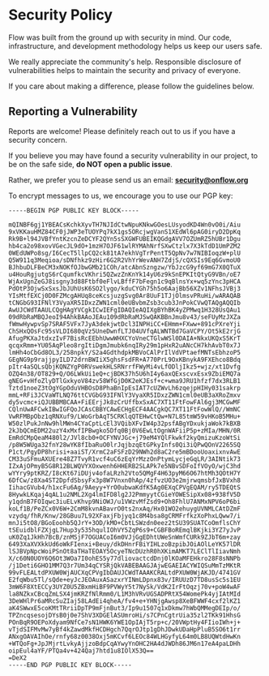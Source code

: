 # Security Policy

Flow was built from the ground up with security in mind.
Our code, infrastructure, and development methodology helps us keep our users safe.

We really appreciate the community's help.
Responsible disclosure of vulnerabilities helps to maintain the security and privacy of everyone.

If you care about making a difference, please follow the guidelines below.

## Reporting a Vulnerability

Reports are welcome! Please definitely reach out to us if you have a security concern.

If you believe you may have found a security vulnerability in our project,
to be on the safe side, **do NOT open a public issue**.

Rather, we prefer you to please send us an email: **security@onflow.org**

To encrypt messages to us, we encourage you to use our PGP key:

```
-----BEGIN PGP PUBLIC KEY BLOCK-----

mQINBF6gj1YBEACsKchkXyvTH7NJIdCtwNpuKNkwGOesLUsyodKD4Wn0vO0i/Aiu
9xVKKauHMZ84CF0jJWP3eTUOYPq7kX1gs5ORcjwgVanS1XEdWl6pAG0iryD2DpKq
Rk9B+l94JVBfYntKzcnZeDCYF2QYn5sSXGWFUBEIKQGdgAVV7OZUmRZ5hUBr1Dgu
hb4ca2o98xovVGecJL9dO+1mzH7OJF61wlRYMAhNrfSXwCtzlx7X3kTdD1UmPZM2
0WEdUWPo8sg/I6CecT5llpCQ2ck81tA7ekhVgTrPentT5QpNv7w7NIBIoqzW+plU
Q5W911q3Meqioa/sDNfhkz9zHir6G2R2VhYrWevANH7ZdjS/cQXSIs9Eq6GvmoU0
BJhbuDLFBeCM3xNOKfOJbwGMb21COh/atcAbnSzngzw/YbJzcG9yf69mG7X0QTuX
u4HouRgjutgS6rCqumfkcVKhri5QZwzZnKnYk14yU6z9kSnEPKItQtyG9VBn/oE7
WjAxUgnZeGJ8isgny3d88Ftbf0eFlvLBffF7bFegn1c9qBlnsYx+wq5zYnc3pHCA
PdOtP3OjwSxSxsJbJUhUsK6SO2lygo/kduCYGh75h5o6AajBb56XZv1NFhsJVBj3
YIsMtfEXCj0D0FZMcgAHUq8ceKcsjuzgSvg0Ar8UuF1TJjOlmsvPRuHi/wARAQAB
tCNGbG93IFNlY3VyaXR5IDxzZWN1cml0eUBvbmZsb3cub3JnPokCVwQTAQgAQQIb
AwUJCWdTAAULCQgHAgYVCgkICwIEFgIDAQIeAQIXgBYhBK4yZPMwq1H328UsQAu1
09dRbRaMBQJeoI94AhkBAAoJEAu109dRbRaMJSwQAKBBnJmu8v43/seFUyMzJXZa
fWmwHywpvSp7SRAF5VFx7JyA3dekjwtDcl3INPHiCC+EHmm+FXww+891cPXreYji
ChSHxQOsFc95sVLDI680qVz5UneDwnfLTJ04UVfqALWNTBd7GaVCPY/Ot5kE2rjG
AfugPKXaJtdxzIvF7BisRcEEbhUwwWHXCYoVneCTGlwWSl0DAIA+NkxUKQxS5KrT
qcqxRmm+YU05AqPleo8rgItiDgmJmubk6nqIRy29m1pHxR2uANcCH7khAvbT0x7J
lmHh4oCbGd8OL3/258npkY/S2a4GdthdpkMBVoCAlPrIlVdVPtaefMNTsEbhzoP5
GEgNG9p9rajjpyILD72drnBWIiX5ghsFsdFR+A770PrL9OxKBnykA9FXEhco8Bdq
pItr4aSQLsQbjKQNZYgP0RVswekHLSRNrrfFWyMi4vLfODljIkz5+wjz/xt1Dvfg
OZQ4n38/OT829+Q/O6LWkUi1eQ+cjBDK37h5U6hI4y6axQExscvxEsx9ZbiEMQ7a
gNEG+vHfoZlyDTlGxkyoV84zv58WfGjD0K2eKJEsf+c+wma9JRU1hfzf7dx3RLB1
Tztd1noeZ3tOgYGpOduVHBOsD8PhaBnIpEsIAT7cUZWvLh6zqejpHIHy031sakrp
mmL+RFi3JCVaWTLNQ76ttCVGbG93IFNlY3VyaXR5IDxzZWN1cml0eUB3aXRoZmxv
dy5vcmc+iQJUBBMBCAA+FiEErjJk8zCrUffbxSxAC7XT11FtFowFAl6gj3MCGwMF
CQlnUwAFCwkIBwIGFQoJCAsCBBYCAwECHgECF4AACgkQC7XT11FtFowWlQ//WmNC
VwRFMBpObz1qRNXuf9/LWoGrbAqT5CRKlqQTEHwCtQw+N7L85tmW59vHKoB5MHu+
W50zlPukJnNw9hlMWn4CYaCptLcEl3VQibXFvIW4p32psfABgYDxukjaWok7kBXB
2kJbQCmEDM22uzY4xMxfIPBwgko5Dfq0Bj0V6EwLtOgnWAFiiP5p+zMIa/MHN/0R
EmRdCMpQeaM480l2/JVl8cb0+OCFYNVJGc+j79eM4YQlFkwkf2kyQmizuKzoWtSi
/p8W5WUga32fnY28wYK8fIbaRuO0lrJqjbzqEtGPkyInfs0Qi3iQPwQOnV2265SQ
P1ct/PgyDP8hrisi+aaiST/XrmC2aFSFzD29NWh2d8aC2re5mBDooUoaxixnvAwE
CM33uSFmuAXUEre48Z7TvyR1vcf4uC6zEqYrMzzOnPtymLycjeGqLR/3AINtik73
IZxAjOPmyB5G8R12BLWQVYXOxwenh6HHERB2SLAPk7e5NBvSDFoIfVOyO/wjC3hd
wYYry9ptKRZ/I8cKt67iDUjv4ofaLRzh2Vto5QMgF4H63pyM66O67htMh3QOtH7Y
6DfCw/z8Xa4ST2DpfdSbsyFx3p8W7Vnxn0hAp/4zfvzUO3e2mjrwqmsbfJxBVxh8
IihacGVub4/h1xcFu6Ag/9Aeyy+YrO0ubwaKdfK5Ag0EXqCPVgEQAM/ry5TDEQtS
8HywkLKqaj4qAL1u2NML2Xg4lmIFD8lg2J2PmmyytCGieYOWESipXx08+938fV5D
y1qdnB7FOIqwc3iuELvKhvp9NiOWJ/u1VWzvMfZsd9+Oh8FhlU7ANMxNPV6oP6bi
koLf1B/PeZCx0V6W+2CmM8kvnABavrO0ts2nxAq/Hx01WO2ehuygUVNMLCAtDZmF
vzydq/fhR/Knw/28GBuu7L92XFaxjFbjyq1c8M4bsa8gCRMFrfkzXoPhxLQww7/i
mnJi5tO8/BGoEoohb5QJrY+3OD/kMO+CbtLSWzdn0eez2tSU39SUATCoOmflsChY
tSEuidblFZXjgL7Hup3y535hqulIOhVY5ZqP6s9+CGBFBoREmqlBKjki3YZ7yJvP
uK0Zq1JkHh7BcB/znMSjF7OGUACoI6m0VJjGgEDhtUWeSnWmfCURk9ZJbT6m+zay
6493XaXVXkkUd6oWkFIenxi+Beuy/dkDHnrFBiYIHLzoBzpibJOiAOlLeYK57lDR
lSJBVpNpcWoiPSnOt8aTHaTEOAY5OcyeTNcDUzhR0hXKimAMKT7LEClTlIiavNmh
X/c60N0UOY6Q6Ot3WOa7I0ohES5y77dliovactcdDnj0lKOaMFEHkro28F8sNNPb
/j1Deti6GHO1MM7Q3r7Um34qCYSRjQkVABEBAAGJAjwEGAEIACYWIQSuMmTzMKtR
99vFLEALtdPXUW0WjAUCXqCPVgIbDAUJCWdTAAAKCRALtdPXUW0WjAKJD/4741GV
E2fqWbu5Tl/sQde+eyJcJEOAuxASazxrYINmLDpnx83v/IRUUzD7TD8usSc5s1EU
3mW6F8XtECCy3UYZ0U5ZBxmHiBF9PVWyY5t7NySk/VdK2IrFtOqzj70v+poW4wAF
la8NZkxCBcqZmLSX4jmKRZfNlRmm0/L1M3hVRvUGSADPRtX54WomePk4yjIAtMId
3DeWHlPr6aMRcSuZIaj58LAdEi4qheA/fv4+e+YHNjgAwsp8XeBFWWF4cxf2lKZ1
aK4SWwxE5coKMtTRriiDpTP9mFjnBut3/Ip9u1507q1xDkmw7hWbQMMegDEIp/o/
TPZncqsesojDYsB0j0e7ShV3XDGElASUmroHi/s7CPnCgtrUia35zl2TKk91HhsG
POnBqR9OEPoXdyam9NfCe7sN1HWK6YWE1OpIAjT5rp+c/20VWptHy4FIioIWh+j+
vTjdSIFMvMw7yBf4kZawdMkfHCDHgch7QqrOJtp1gDhJDwkUDaHpPluB5SO6t1rr
ANxgOAVAIhOe/rnfy68z0038Oxj5mKCvf6LEOc84WLHGyfyL64m0LB8UQWtdHwKn
+WTQoFg+JpJMjrtLvkyAjjzoBdpCqAYwyYnOHC2HA4dJWDh86JM6n17eA4paLDHh
oipEul4aYF/PTQa4v+424Qaj7htd1u8IOlX53Q==
=DeX2
-----END PGP PUBLIC KEY BLOCK-----

```
